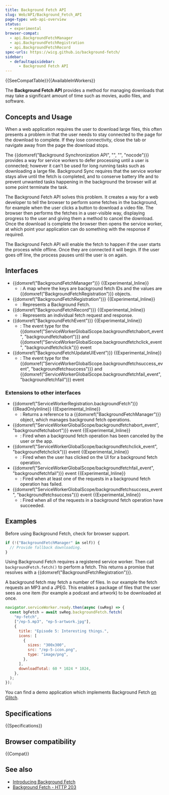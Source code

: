 ```yaml
---
title: Background Fetch API
slug: Web/API/Background_Fetch_API
page-type: web-api-overview
status:
  - experimental
browser-compat:
  - api.BackgroundFetchManager
  - api.BackgroundFetchRegistration
  - api.BackgroundFetchRecord
spec-urls: https://wicg.github.io/background-fetch/
sidebar:
  - defaultapisidebar:
      - Background Fetch API
---
```


{{SeeCompatTable}}{{AvailableInWorkers}}

The **Background Fetch API** provides a method for managing downloads that may take a significant amount of time such as movies, audio files, and software.

## Concepts and Usage

When a web application requires the user to download large files, this often presents a problem in that the user needs to stay connected to the page for the download to complete. If they lose connectivity, close the tab or navigate away from the page the download stops.

The {{domxref("Background Synchronization API", "", "", "nocode")}} provides a way for service workers to defer processing until a user is connected; however it can't be used for long running tasks such as downloading a large file. Background Sync requires that the service worker stays alive until the fetch is completed, and to conserve battery life and to prevent unwanted tasks happening in the background the browser will at some point terminate the task.

The Background Fetch API solves this problem. It creates a way for a web developer to tell the browser to perform some fetches in the background, for example when the user clicks a button to download a video file. The browser then performs the fetches in a user-visible way, displaying progress to the user and giving them a method to cancel the download. Once the download is complete the browser then opens the service worker, at which point your application can do something with the response if required.

The Background Fetch API will enable the fetch to happen if the user starts the process while offline. Once they are connected it will begin. If the user goes off line, the process pauses until the user is on again.

## Interfaces

- {{domxref("BackgroundFetchManager")}} {{Experimental_Inline}}
  - : A map where the keys are background fetch IDs and the values are {{domxref("BackgroundFetchRegistration")}} objects.
- {{domxref("BackgroundFetchRegistration")}} {{Experimental_Inline}}
  - : Represents a Background Fetch.
- {{domxref("BackgroundFetchRecord")}} {{Experimental_Inline}}
  - : Represents an individual fetch request and response.
- {{domxref("BackgroundFetchEvent")}} {{Experimental_Inline}}
  - : The event type for the {{domxref("ServiceWorkerGlobalScope.backgroundfetchabort_event", "backgroundfetchabort")}} and {{domxref("ServiceWorkerGlobalScope.backgroundfetchclick_event", "backgroundfetchclick")}} event
- {{domxref("BackgroundFetchUpdateUIEvent")}} {{Experimental_Inline}}
  - : The event type for the {{domxref("ServiceWorkerGlobalScope.backgroundfetchsuccess_event", "backgroundfetchsuccess")}} and {{domxref("ServiceWorkerGlobalScope.backgroundfetchfail_event", "backgroundfetchfail")}} event

### Extensions to other interfaces

- {{domxref("ServiceWorkerRegistration.backgroundFetch")}} {{ReadOnlyInline}} {{Experimental_Inline}}
  - : Returns a reference to a {{domxref("BackgroundFetchManager")}} object, which manages background fetch operations.
- {{domxref("ServiceWorkerGlobalScope/backgroundfetchabort_event", "backgroundfetchabort")}} event {{Experimental_Inline}}
  - : Fired when a background fetch operation has been canceled by the user or the app.
- {{domxref("ServiceWorkerGlobalScope/backgroundfetchclick_event", "backgroundfetchclick")}} event {{Experimental_Inline}}
  - : Fired when the user has clicked on the UI for a background fetch operation.
- {{domxref("ServiceWorkerGlobalScope/backgroundfetchfail_event", "backgroundfetchfail")}} event {{Experimental_Inline}}
  - : Fired when at least one of the requests in a background fetch operation has failed.
- {{domxref("ServiceWorkerGlobalScope/backgroundfetchsuccess_event", "backgroundfetchsuccess")}} event {{Experimental_Inline}}
  - : Fired when all of the requests in a background fetch operation have succeeded.

## Examples

Before using Background Fetch, check for browser support.

```js
if (!("BackgroundFetchManager" in self)) {
  // Provide fallback downloading.
}
```

Using Background Fetch requires a registered service worker. Then call `backgroundFetch.fetch()` to perform a fetch. This
returns a promise that resolves with a {{domxref("BackgroundFetchRegistration")}}.

A background fetch may fetch a number of files. In our example the fetch requests an MP3 and a JPEG. This enables a package of files that the user sees as one item (for example a podcast and artwork) to be downloaded at once.

```js
navigator.serviceWorker.ready.then(async (swReg) => {
  const bgFetch = await swReg.backgroundFetch.fetch(
    "my-fetch",
    ["/ep-5.mp3", "ep-5-artwork.jpg"],
    {
      title: "Episode 5: Interesting things.",
      icons: [
        {
          sizes: "300x300",
          src: "/ep-5-icon.png",
          type: "image/png",
        },
      ],
      downloadTotal: 60 * 1024 * 1024,
    },
  );
});
```

You can find a demo application which implements Background Fetch [on Glitch](https://glitch.com/edit/#!/bgfetch-http203?path=public%2Fclient.js%3A191%3A45).

## Specifications

{{Specifications}}

## Browser compatibility

{{Compat}}

## See also

- [Introducing Background Fetch](https://developer.chrome.com/blog/background-fetch/)
- [Background Fetch - HTTP 203](https://www.youtube.com/watch?v=cElAoxhQz6w)
